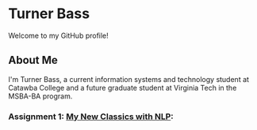 # Turner Bass

Welcome to my GitHub profile!

## About Me

I'm Turner Bass, a current information systems and technology student at Catawba College and a future graduate student at Virginia Tech in the MSBA-BA program. 


### Assignment 1: [My New Classics with NLP](https://githubtocolab.com/theturnerbass/Main-Page/blob/main/Chapter_1_HW.ipynb): 
